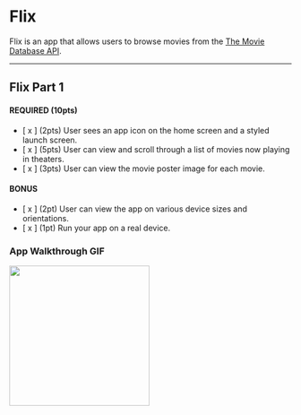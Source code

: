 # Flix

Flix is an app that allows users to browse movies from the [The Movie Database API](http://docs.themoviedb.apiary.io/#).

---


## Flix Part 1

#### REQUIRED (10pts)
- [ x ] (2pts) User sees an app icon on the home screen and a styled launch screen.
- [ x ] (5pts) User can view and scroll through a list of movies now playing in theaters.
- [ x ] (3pts) User can view the movie poster image for each movie.

#### BONUS
- [ x ] (2pt) User can view the app on various device sizes and orientations.
- [ x ] (1pt) Run your app on a real device.

### App Walkthrough GIF

<img src="https://recordit.co/RDhxu5EufG" width=250><br>
